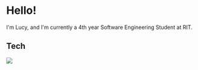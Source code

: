 <h1>Hello!</h1>

<p>I'm Lucy, and I'm currently a 4th year Software Engineering Student at RIT. </p>

<h2>Tech</h2>
<p>
  <a href="https://skillicons.dev">
    <img src="https://skillicons.dev/icons?i=java, py, js, html, css, php, c, cpp, swift, vscode, git, github, gitlab, docker, postgres, figma, powershell, windows">
  </a>
</p>
